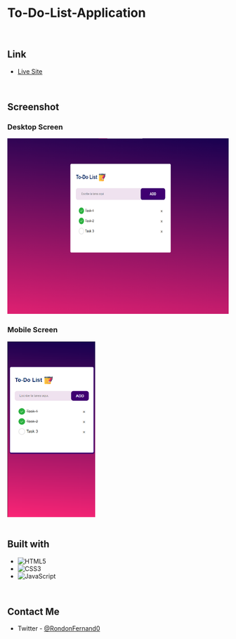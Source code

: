# To-Do-List-Application

<br>

## Link

- [Live Site](https://linen220-to-do-list-app.netlify.app/)

<br>

## Screenshot

<div align="left">
<h3>Desktop Screen</h3>
<img src="./assets/img/screenshot_1.png" width="600" height="400"/>
<h3>Mobile Screen</h3>
<img src="./assets/img/screenshot_2.png" width="200" height="400"/>
</div>

<br>

## Built with

- ![HTML5](https://img.shields.io/badge/html5-%23E34F26.svg?style=for-the-badge&logo=html5&logoColor=white)   
- ![CSS3](https://img.shields.io/badge/css3-%231572B6.svg?style=for-the-badge&logo=css3&logoColor=white)
- ![JavaScript](https://img.shields.io/badge/Javascript-F7DF1E.svg?style=for-the-badge&logo=javascript&logoColor=black)&nbsp;

<br>

## Contact Me

- Twitter - [@RondonFernand0](https://twitter.com/RondonFernand0)

<br>